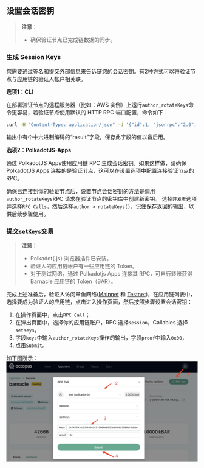 ## 设置会话密钥

> **注意**：
>
> * 确保验证节点已完成链数据的同步。

### 生成 Session Keys

您需要通过签名和提交外部信息来告诉链您的会话密钥。有2种方式可以将验证节点与应用链的验证人帐户相关联。

**选项1：CLI**

在部署验证节点的远程服务器（比如：AWS 实例）上运行`author_rotateKeys`命令更容易，若验证节点使用默认的 HTTP RPC 端口配置，命令如下：

```bash
curl -H "Content-Type: application/json" -d '{"id":1, "jsonrpc":"2.0", "method": "author_rotateKeys", "params":[]}' http://localhost:9933
```

输出中有个十六进制编码的“result”字段，保存此字段的值以备后用。

**选项2：PolkadotJS-Apps**

通过 PolkadotJS Apps使用应用链 RPC 生成会话密钥。如果这样做，请确保 PolkadotJS Apps 连接的是验证节点，这可以在设置选项中配置连接验证节点的RPC。

确保已连接到你的验证节点后，设置节点会话密钥的方法是调用`author_rotateKeys`RPC 请求在验证节点的密钥库中创建新密钥。 选择`开发者`选项并选择`RPC Calls`，然后选择`author > rotateKeys()`，记住保存返回的输出，以供后续步骤使用。

### 提交`setKeys`交易

> **注意**：
>
> * Polkadot{.js} 浏览器插件已安装。
> * 验证人的应用链帐户有一些应用链的 Token。
> * 对于测试网络，通过 Polkadotjs Apps 连接其 RPC，可自行转账获得 Barnacle 应用链的 Token（BAR）。

完成上述准备后，验证人访问章鱼网络([Mainnet](https://mainnet.oct.network) 和 [Testnet](https://testnet.oct.network))，在应用链列表中，选择要成为验证人的应用链，点击进入操作页面，然后按照步骤设置会话密钥：

1. 在操作页面中，点击`RPC Call`；
2. 在弹出页面中，选择你的应用链账户，RPC 选择`session`，Callables 选择`setKeys`，
3. 字段`keys`中输入`author_rotateKeys`操作的输出，字段`proof`中输入`0x00`，
4. 点击`Submit`。

如下图所示：
![set session keys](../../maintain/validator_set_session_keys.jpg)
